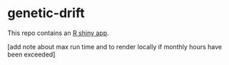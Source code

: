 # genetic-drift

This repo contains an [R shiny app](https://madeline-eppley.shinyapps.io/genetic-drift/). 

[add note about max run time and to render locally if monthly hours have been exceeded] 
